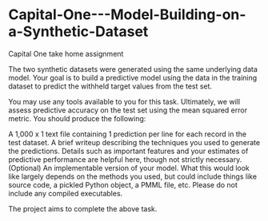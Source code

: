# Capital-One---Model-Building-on-a-Synthetic-Dataset
Capital One take home assignment 

The two synthetic datasets were generated using the same underlying data model. Your goal is to build a predictive model using the data in the training dataset to predict the withheld target values from the test set.

You may use any tools available to you for this task. Ultimately, we will assess predictive accuracy on the test set using the mean squared error metric. You should produce the following:

A 1,000 x 1 text file containing 1 prediction per line for each record in the test dataset.
A brief writeup describing the techniques you used to generate the predictions. Details such as important features and your estimates of predictive performance are helpful here, though not strictly necessary.
(Optional) An implementable version of your model. What this would look like largely depends on the methods you used, but could include things like source code, a pickled Python object, a PMML file, etc. Please do not include any compiled executables.

The project aims to complete the above task. 
